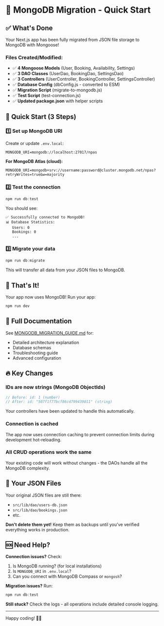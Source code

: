 # 🚀 MongoDB Migration - Quick Start

## ✅ What's Done

Your Next.js app has been fully migrated from JSON file storage to MongoDB with Mongoose!

### Files Created/Modified:
- ✅ **4 Mongoose Models** (User, Booking, Availability, Settings)
- ✅ **3 DAO Classes** (UserDao, BookingDao, SettingsDao)
- ✅ **3 Controllers** (UserController, BookingController, SettingsController)
- ✅ **Database Config** (dbConfig.js - converted to ESM)
- ✅ **Migration Script** (migrate-to-mongodb.js)
- ✅ **Test Script** (test-connection.js)
- ✅ **Updated package.json** with helper scripts

## 🎯 Quick Start (3 Steps)

### 1️⃣ Set up MongoDB URI

Create or update `.env.local`:

```env
MONGODB_URI=mongodb://localhost:27017/npas
```

**For MongoDB Atlas (cloud):**
```env
MONGODB_URI=mongodb+srv://username:password@cluster.mongodb.net/npas?retryWrites=true&w=majority
```

### 2️⃣ Test the connection

```powershell
npm run db:test
```

You should see:
```
✅ Successfully connected to MongoDB!
📊 Database Statistics:
   Users: 0
   Bookings: 0
   ...
```

### 3️⃣ Migrate your data

```powershell
npm run db:migrate
```

This will transfer all data from your JSON files to MongoDB.

## 🎉 That's It!

Your app now uses MongoDB! Run your app:

```powershell
npm run dev
```

## 📖 Full Documentation

See [MONGODB_MIGRATION_GUIDE.md](./MONGODB_MIGRATION_GUIDE.md) for:
- Detailed architecture explanation
- Database schemas
- Troubleshooting guide
- Advanced configuration

## 🔥 Key Changes

### IDs are now strings (MongoDB ObjectIds)
```javascript
// Before: id: 1 (number)
// After: id: "507f1f77bcf86cd799439011" (string)
```

Your controllers have been updated to handle this automatically.

### Connection is cached
The app now uses connection caching to prevent connection limits during development hot-reloading.

### All CRUD operations work the same
Your existing code will work without changes - the DAOs handle all the MongoDB complexity.

## 💾 Your JSON Files

Your original JSON files are still there:
- `src/lib/dao/users-db.json`
- `src/lib/dao/bookings.json`
- etc.

**Don't delete them yet!** Keep them as backups until you've verified everything works in production.

## 🆘 Need Help?

**Connection issues?** Check:
1. Is MongoDB running? (for local installations)
2. Is `MONGODB_URI` in `.env.local`?
3. Can you connect with MongoDB Compass or `mongosh`?

**Migration issues?** Run:
```powershell
npm run db:test
```

**Still stuck?** Check the logs - all operations include detailed console logging.

---

Happy coding! 🎨✨
